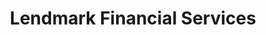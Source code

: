 ---
title: "Lendmark Financial Services"
url: /covington/lendmark-financial-services/
shop: Leiher
---